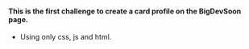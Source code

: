 #### This is the first challenge to create a card profile on the BigDevSoon page.
- Using only css, js and html.
